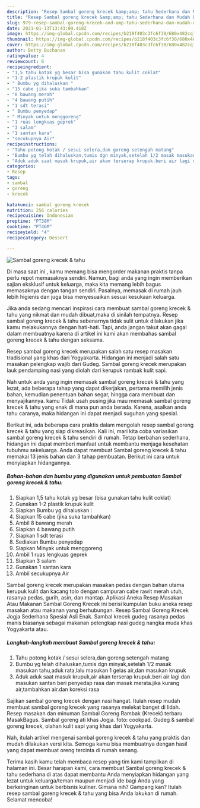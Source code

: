 ```yaml
---
description: "Resep Sambal goreng krecek &amp;amp; tahu Sederhana dan Mudah Dibuat"
title: "Resep Sambal goreng krecek &amp;amp; tahu Sederhana dan Mudah Dibuat"
slug: 979-resep-sambal-goreng-krecek-and-amp-tahu-sederhana-dan-mudah-dibuat
date: 2021-01-13T13:43:09.418Z
image: https://img-global.cpcdn.com/recipes/b218f403c3fc6f30/680x482cq70/sambal-goreng-krecek-tahu-foto-resep-utama.jpg
thumbnail: https://img-global.cpcdn.com/recipes/b218f403c3fc6f30/680x482cq70/sambal-goreng-krecek-tahu-foto-resep-utama.jpg
cover: https://img-global.cpcdn.com/recipes/b218f403c3fc6f30/680x482cq70/sambal-goreng-krecek-tahu-foto-resep-utama.jpg
author: Betty Buchanan
ratingvalue: 4
reviewcount: 6
recipeingredient:
- "1,5 tahu kotak yg besar bisa gunakan tahu kulit coklat"
- "1-2 plastik krupuk kulit"
- " Bumbu yg dihaluskan "
- "15 cabe jika suka tambahkan"
- "8 bawang merah"
- "4 bawang putih"
- "1 sdt terasi"
- " Bumbu penyedap"
- " Minyak untuk menggoreng"
- "1 ruas lengkuas geprek"
- "3 salam"
- "1 santan kara"
- "secukupnya Air"
recipeinstructions:
- "Tahu potong kotak / sesui selera,dan goreng setengah matang"
- "Bumbu yg telah dihaluskan,tumis dgn minyak,setelah 1/2 masak masukan tahu,aduk rata,lalu masukan 1 gelas air,dan masukan krupuk"
- "Aduk aduk saat masuk krupuk,air akan terserap krupuk.beri air lagi dan masukan santan beri penyedap rasa dan masak merata.jika kurang air,tambahkan air.dan koreksi rasa"
categories:
- Resep
tags:
- sambal
- goreng
- krecek

katakunci: sambal goreng krecek 
nutrition: 256 calories
recipecuisine: Indonesian
preptime: "PT38M"
cooktime: "PT46M"
recipeyield: "4"
recipecategory: Dessert

---
```



![Sambal goreng krecek &amp; tahu](https://img-global.cpcdn.com/recipes/b218f403c3fc6f30/680x482cq70/sambal-goreng-krecek-tahu-foto-resep-utama.jpg)

Di masa  saat ini , kamu memang bisa mengorder makanan praktis tanpa perlu repot memasaknya sendiri. Namun, bagi anda yang ingin memberikan sajian eksklusif untuk keluarga, maka kita memang lebih bagus memasaknya dengan tangan sendiri. Pasalnya, memasak di rumah jauh lebih higienis dan juga bisa menyesuaikan sesuai kesukaan keluarga.

Jika anda sedang mencari inspirasi cara membuat sambal goreng krecek &amp; tahu yang nikmat dan mudah dibuat,maka di sinilah tempatnya. Resep sambal goreng krecek &amp; tahu  sebenarnya tidak sulit untuk dilakukan jika kamu melakukannya dengan hati-hati. Tapi, anda jangan takut akan gagal dalam membuatnya 
karena di artikel ini kami akan membahas sambal goreng krecek &amp; tahu dengan seksama.  

Resep sambal goreng krecek merupakan salah satu resep masakan tradisional yang khas dari Yogyakarta. Hidangan ini menjadi salah satu masakan pelengkap wajib dari Gudeg. Sambal goreng krecek merupakan lauk pendamping nasi yang diolah dari kerupuk rambak kulit sapi.

Nah untuk anda yang ingin memasak sambal goreng krecek &amp; tahu yang lezat, ada beberapa tahap yang dapat dikerjakan, pertama memilih jenis bahan, kemudian penentuan bahan segar, hingga cara membuat dan menyajikannya. kamu Tidak usah pusing jika mau memasak sambal goreng krecek &amp; tahu yang enak di mana pun anda berada. Karena, asalkan anda  tahu caranya, maka hidangan ini dapat menjadi suguhan yang spesial.

Berikut ini, ada beberapa cara praktis  dalam mengolah resep sambal goreng krecek &amp; tahu yang siap dikreasikan. Kali ini, mari kita coba variasikan sambal goreng krecek &amp; tahu sendiri di rumah. Tetap berbahan sederhana, hidangan ini dapat memberi manfaat untuk membantu menjaga kesehatan tubuhmu sekeluarga. Anda dapat membuat Sambal goreng krecek &amp; tahu memakai 13 jenis bahan dan 3 tahap pembuatan. Berikut ini cara untuk menyiapkan hidangannya.

<!--inarticleads1-->

##### Bahan-bahan dan bumbu yang digunakan untuk pembuatan Sambal goreng krecek &amp; tahu:

1. Siapkan 1,5 tahu kotak yg besar (bisa gunakan tahu kulit coklat)
1. Gunakan 1-2 plastik krupuk kulit
1. Siapkan  Bumbu yg dihaluskan :
1. Siapkan 15 cabe (jika suka tambahkan)
1. Ambil 8 bawang merah
1. Siapkan 4 bawang putih
1. Siapkan 1 sdt terasi
1. Sediakan  Bumbu penyedap
1. Siapkan  Minyak untuk menggoreng
1. Ambil 1 ruas lengkuas geprek
1. Siapkan 3 salam
1. Gunakan 1 santan kara
1. Ambil secukupnya Air


Sambal goreng krecek merupakan masakan pedas dengan bahan utama kerupuk kulit dan kacang tolo dengan campuran cabe rawit merah utuh, rasanya pedas, gurih, asin, dan mantap. Aplikasi Aneka Resep Masakan Atau Makanan Sambal Goreng Krecek ini berisi kumpulan buku aneka resep masakan atau makanan yang berhubungan. Resep Sambal Goreng Krecek Jogja Sederhana Spesial Asli Enak. Sambal krecek gudeg rasanya pedas manis biasanya sebagai makanan pelengkap nasi gudeg nangka muda khas Yogyakarta atau. 

<!--inarticleads2-->

##### Langkah-langkah membuat Sambal goreng krecek &amp; tahu:

1. Tahu potong kotak / sesui selera,dan goreng setengah matang
1. Bumbu yg telah dihaluskan,tumis dgn minyak,setelah 1/2 masak masukan tahu,aduk rata,lalu masukan 1 gelas air,dan masukan krupuk
1. Aduk aduk saat masuk krupuk,air akan terserap krupuk.beri air lagi dan masukan santan beri penyedap rasa dan masak merata.jika kurang air,tambahkan air.dan koreksi rasa


Sajikan sambal goreng krecek dengan nasi hangat. Itulah resep mudah membuat sambal goreng krecek yang rasanya melekat banget di lidah. Resep masakan dan minuman Sambal Goreng Rambak (Krecek) terbaru MasakBagus. Sambal goreng ati khas Jogja. foto: cookpad. Gudeg &amp; sambal goreng krecek, olahan kulit sapi yang khas dari Yogyakarta. 

Nah, itulah artikel mengenai  sambal goreng krecek &amp; tahu  yang praktis dan mudah dilakukan versi kita. Semoga kamu bisa membuatnya dengan hasil yang dapat membuat oreng tercinta di rumah senang. 

Terima kasih kamu telah membaca resep yang tim kami tampilkan di halaman ini. Besar harapan kami, cara membuat  Sambal goreng krecek &amp; tahu sederhana di atas dapat membantu Anda menyiapkan hidangan yang lezat untuk keluarga/teman maupun menjadi ide bagi Anda yang berkeinginan untuk berbisnis kuliner. Gimana nih? Gampang kan? Itulah resep sambal goreng krecek &amp; tahu yang bisa Anda lakukan di rumah. Selamat mencoba!

